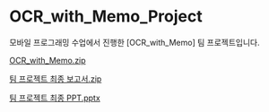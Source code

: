 # OCR_with_Memo_Project
모바일 프로그래밍 수업에서 진행한 [OCR_with_Memo] 팀 프로젝트입니다.

[OCR_with_Memo.zip](https://github.com/Haseung-Song/OCR_with_Memo_Project/files/10300122/OCR_with_Memo.zip)

[팀 프로젝트 최종 보고서.zip](https://github.com/Haseung-Song/OCR_with_Memo_Project/files/10300124/default.zip)

[팀 프로젝트 최종 PPT.pptx](https://github.com/Haseung-Song/OCR_with_Memo_Project/files/10300125/PPT.pptx)

